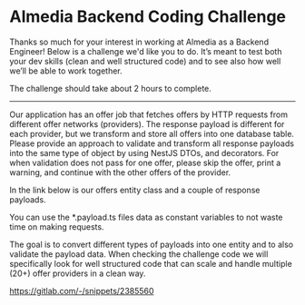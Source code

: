 # Almedia Backend Coding Challenge

Thanks so much for your interest in working at Almedia as a Backend Engineer! Below is a challenge we'd like you to do. It’s meant to test both your dev skills (clean and well structured code) and to see also how well we’ll be able to work together.

The challenge should take about 2 hours to complete.

---

Our application has an offer job that fetches offers by HTTP requests from different offer networks (providers). The response payload is different for each provider, but we transform and store all offers into one database table. Please provide an approach to validate and transform all response payloads into the same type of object by using NestJS DTOs, and decorators. For when validation does not pass for one offer, please skip the offer, print a warning, and continue with the other offers of the provider.

In the link below is our offers entity class and a couple of response payloads.

You can use the *.payload.ts files data as constant variables to not waste time on making requests. 

The goal is to convert different types of payloads into one entity and to also validate the payload data. When checking the challenge code we will specifically look for well structured code that can scale and handle multiple (20+) offer providers in a clean way.

https://gitlab.com/-/snippets/2385560
